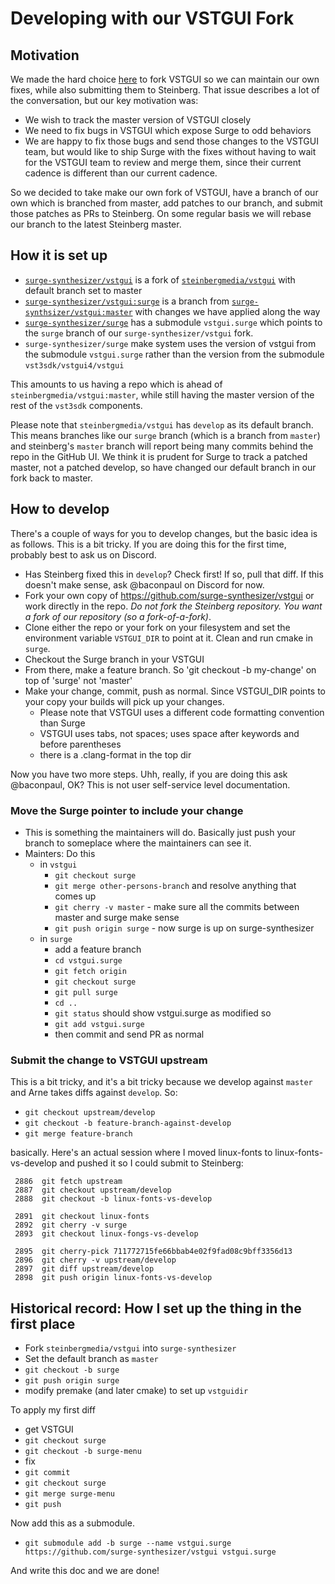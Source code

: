 # Developing with our VSTGUI Fork

## Motivation 

We made the hard choice [here](https://github.com/surge-synthesizer/surge/issues/515) to fork
VSTGUI so we can maintain our own fixes, while also submitting them to Steinberg. That issue describes
a lot of the conversation, but our key motivation was:

* We wish to track the master version of VSTGUI closely
* We need to fix bugs in VSTGUI which expose Surge to odd behaviors
* We are happy to fix those bugs and send those changes to the VSTGUI team, but would like to ship Surge with
the fixes without having to wait for the VSTGUI team to review and merge them, since their current cadence is different
than our current cadence.

So we decided to take make our own fork of VSTGUI, have a branch of our own which is branched
from master, add patches to our branch, and submit those patches as PRs to Steinberg.
On some regular basis we will rebase our branch to the latest Steinberg master.

## How it is set up

* [`surge-synthesizer/vstgui`](https://github.com/surge-synthesizer/vstgui) is a fork 
of [`steinbergmedia/vstgui`](https://github.com/steinbergmedia/vstgui) with default branch set to master
* [`surge-synthesizer/vstgui:surge`](https://github.com/surge-synthesizer/vstgui/tree/surge) is a branch 
from [`surge-synthsizer/vstgui:master`](https://github.com/surge-synthesizer/vstgui/tree/master) with changes we have applied along the way
* [`surge-synthesizer/surge`](https://github.com/surge-synthesizer/surge) has a submodule `vstgui.surge` which points to the `surge` branch of our `surge-synthesizer/vstgui` fork.
* `surge-synthesizer/surge` make system uses the version of vstgui from the submodule `vstgui.surge` rather than the version from the submodule `vst3sdk/vstgui4/vstgui`

This amounts to us having a repo which is ahead of `steinbergmedia/vstgui:master`, while still having the master version of the rest of
the `vst3sdk` components.

Please note that `steinbergmedia/vstgui` has `develop` as its default branch. This means branches like our `surge` branch (which is a branch from `master`) and 
steinberg's `master` branch will 
report being many commits behind the repo in the GitHub UI. We think it is prudent for Surge to track a patched master, not a patched develop, so have changed our default
branch in our fork back to master.

## How to develop

There's a couple of ways for you to develop changes, but the basic idea is as follows.
This is a bit tricky. If you are doing this for the first time, probably best to ask us
on Discord.

* Has Steinberg fixed this in `develop`? Check first! If so, pull that diff. If this doesn't make sense, ask @baconpaul on Discord for now.
* Fork your own copy of https://github.com/surge-synthesizer/vstgui or work directly in the repo. *Do not fork the 
Steinberg repository. You want a fork of our repository (so a fork-of-a-fork)*.
* Clone either the repo or your fork on your filesystem and set the environment variable `VSTGUI_DIR` to point at it. Clean and run cmake in `surge`.
* Checkout the Surge branch in your VSTGUI
* From there, make a feature branch. So 'git checkout -b my-change' on top of 'surge' not 'master'
* Make your change, commit, push as normal. Since VSTGUI_DIR points to your copy your builds will pick up your changes.
  * Please note that VSTGUI uses a different code formatting convention than Surge
  * VSTGUI uses tabs, not spaces; uses space after keywords and before parentheses
  * there is a .clang-format in the top dir
  
Now you have two more steps. Uhh, really, if you are doing this ask @baconpaul, OK? This is not user self-service level documentation.

### Move the Surge pointer to include your change

* This is something the maintainers will do. Basically just push your branch to someplace where the maintainers can see it.
* Mainters: Do this
  * in `vstgui`
    * `git checkout surge`
    * `git merge other-persons-branch` and resolve anything that comes up
    * `git cherry -v master` - make sure all the commits between master and surge make sense
    * `git push origin surge` - now surge is up on surge-synthesizer
  * in `surge`
    * add a feature branch 
    * `cd vstgui.surge`
    * `git fetch origin`
    * `git checkout surge`
    * `git pull surge`
    * `cd ..`
    * `git status` should show vstgui.surge as modified so
    * `git add vstgui.surge`
    * then commit and send PR as normal
    
### Submit the change to VSTGUI upstream

This is a bit tricky, and it's a bit tricky because we develop against `master` and Arne takes diffs against `develop`. So:

* `git checkout upstream/develop`
* `git checkout -b feature-branch-against-develop`
* `git merge feature-branch`

basically. Here's an actual session where I moved linux-fonts to linux-fonts-vs-develop and pushed it so I could submit
to Steinberg:

```
 2886  git fetch upstream
 2887  git checkout upstream/develop
 2888  git checkout -b linux-fonts-vs-develop

 2891  git checkout linux-fonts
 2892  git cherry -v surge
 2893  git checkout linux-fongs-vs-develop

 2895  git cherry-pick 711772715fe66bbab4e02f9fad08c9bff3356d13
 2896  git cherry -v upstream/develop
 2897  git diff upstream/develop
 2898  git push origin linux-fonts-vs-develop
```

## Historical record: How I set up the thing in the first place

* Fork `steinbergmedia/vstgui` into `surge-synthesizer`
* Set the default branch as `master`
* `git checkout -b surge`
* `git push origin surge`
* modify premake (and later cmake) to set up `vstguidir`

To apply my first diff

* get VSTGUI
* `git checkout surge`
* `git checkout -b surge-menu`
* fix
* `git commit`
* `git checkout surge`
* `git merge surge-menu`
* `git push`

Now add this as a submodule.

* `git submodule add -b surge --name vstgui.surge https://github.com/surge-synthesizer/vstgui vstgui.surge`

And write this doc and we are done!


